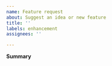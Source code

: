 ```yaml
---
name: Feature request
about: Suggest an idea or new feature
title: ''
labels: enhancement
assignees: ''

---
```


**Summary**


